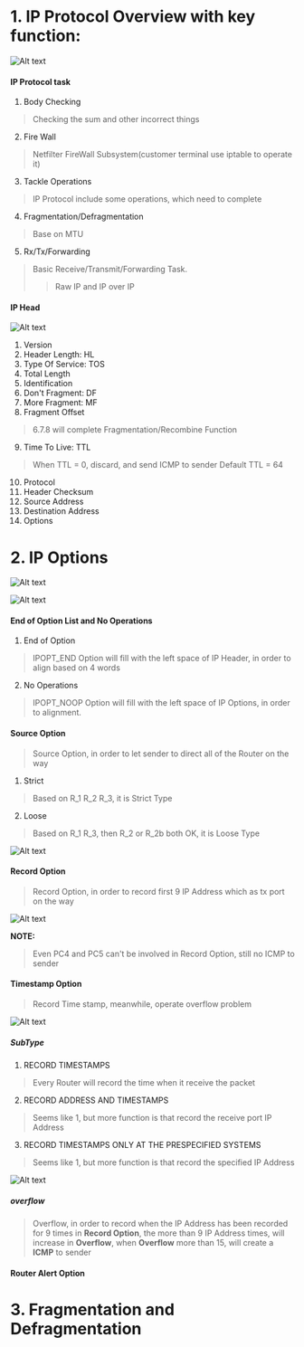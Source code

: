 # 1. IP Protocol Overview with key function:

![Alt text](/pic/ip_overview.png)

#### IP Protocol task
1. Body Checking
>Checking the sum and other incorrect things
2. Fire Wall
>Netfilter FireWall Subsystem(customer terminal use iptable to operate it)
3. Tackle Operations
>IP Protocol include some operations, which need to complete
4. Fragmentation/Defragmentation
>Base on MTU
5. Rx/Tx/Forwarding
>Basic Receive/Transmit/Forwarding Task.
>>Raw IP and IP over IP

#### IP Head
![Alt text](/pic/IP_Head.png)

1. Version
2. Header Length: HL
3. Type Of Service: TOS
4. Total Length
5. Identification
6. Don't Fragment: DF
7. More Fragment: MF
8. Fragment Offset
>6.7.8 will complete Fragmentation/Recombine Function
9. Time To Live: TTL
>When TTL = 0, discard, and send ICMP to sender
>Default TTL = 64
10. Protocol
11. Header Checksum
12. Source Address
13. Destination Address
14. Options

# 2. IP Options
![Alt text](/pic/IP_Options.png)

![Alt text](/pic/IP_Options_Type.png)

#### End of Option List and No Operations
1. End of Option
> IPOPT_END Option will fill with the left space of IP Header, in order to align based on 4 words
2. No Operations
>IPOPT_NOOP Option will fill with the left space of IP Options, in order to alignment.

#### Source Option
>Source Option, in order to let sender to direct all of the Router on the way
1. Strict
> Based on R_1 R_2 R_3, it is Strict Type
2. Loose
> Based on R_1 R_3, then R_2 or R_2b both OK, it is Loose Type

![Alt text](/pic/IP_Router.png)

#### Record Option
> Record Option, in order to record first 9 IP Address which as tx port on the way

![Alt text](/pic/IP_Record_Instance.png)

**NOTE:**
>Even PC4 and PC5 can't be involved in Record Option, still no ICMP to sender


#### Timestamp Option
> Record Time stamp, meanwhile, operate overflow problem

![Alt text](/pic/IP_Timestamp.png)

##### SubType
1. RECORD TIMESTAMPS
> Every Router will record the time when it receive the packet
2. RECORD ADDRESS AND TIMESTAMPS
> Seems like 1, but more function is that record the receive port IP Address
3. RECORD TIMESTAMPS ONLY AT THE PRESPECIFIED SYSTEMS
> Seems like 1, but more function is that record the specified IP Address

![Alt text](/pic/IP_TimeStamp_Instance.png)

##### overflow
> Overflow, in order to record when the IP Address has been recorded for 9 times in **Record Option**, the more than 9 IP Address times, will increase in **Overflow**, when **Overflow** more than 15, will create a **ICMP** to sender


#### Router Alert Option

# 3. Fragmentation and Defragmentation
